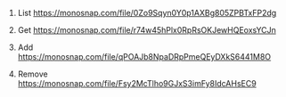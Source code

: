 1. List
https://monosnap.com/file/0Zo9Sqyn0Y0p1AXBg805ZPBTxFP2dg

2. Get
https://monosnap.com/file/r74w45hPlx0RpRsOKJewHQEoxsYCJn

3. Add
https://monosnap.com/file/qPOAJb8NpaDRpPmeQEyDXkS6441M8O

4. Remove
https://monosnap.com/file/Fsy2McTlho9GJxS3imFy8IdcAHsEC9